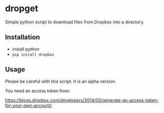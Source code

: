 # dropget

Simple python script to download files from Dropbox into a directory.

## Installation

 * install python
 * `pip install dropbox`

## Usage

Please be careful with this script. It is an alpha version.

You need an access token from:

https://blogs.dropbox.com/developers/2014/05/generate-an-access-token-for-your-own-account/

